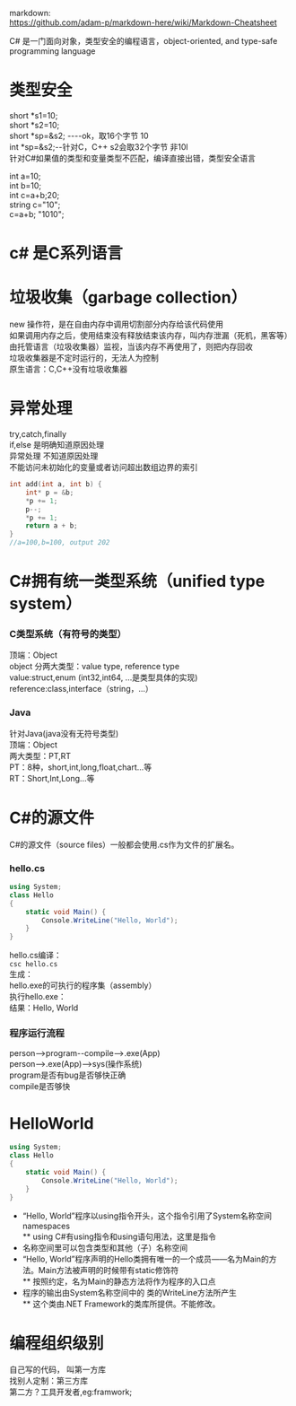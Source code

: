 markdown:  
https://github.com/adam-p/markdown-here/wiki/Markdown-Cheatsheet  

C# 是一门面向对象，类型安全的编程语言，object-oriented, and type-safe programming language  

# 类型安全  
short *s1=10;  
short *s2=10;  
short *sp=&s2; ----ok，取16个字节  10  
int *sp=&s2;--针对C，C++ s2会取32个字节 非10l  
针对C#如果值的类型和变量类型不匹配，编译直接出错，类型安全语言  

int a=10;  
int b=10;  
int c=a+b;20;  
string c="10";  
c=a+b; "1010";  
 
# c# 是C系列语言  

# 垃圾收集（garbage collection）  
new 操作符，是在自由内存中调用切割部分内存给该代码使用  
如果调用内存之后，使用结束没有释放结束该内存，叫内存泄漏（死机，黑客等）  
由托管语言（垃圾收集器）监视，当该内存不再使用了，则把内存回收  
垃圾收集器是不定时运行的，无法人为控制  
原生语言：C,C++没有垃圾收集器  
  
# 异常处理  
try,catch,finally  
if,else  是明确知道原因处理  
异常处理  不知道原因处理  
不能访问未初始化的变量或者访问超出数组边界的索引  
``` c++  
int add(int a, int b) {  
	int* p = &b;  
	*p += 1;  
	p--;  
	*p += 1;  
	return a + b;  
}  
//a=100,b=100, output 202  
```     

# C#拥有统一类型系统（unified type system）  
### C类型系统（有符号的类型）  
顶端：Object  
object 分两大类型：value type, reference type  
value:struct,enum (int32,int64, ...是类型具体的实现)  
reference:class,interface（string，...）  
### Java
针对Java(java没有无符号类型)  
顶端：Object  
两大类型：PT,RT  
PT：8种，short,int,long,float,chart...等  
RT：Short,Int,Long...等  

# C#的源文件  
C#的源文件（source files）一般都会使用.cs作为文件的扩展名。
### hello.cs  
```C#  
using System;
class Hello
{
    static void Main() {
        Console.WriteLine("Hello, World");
    }
}
```  
hello.cs编译：   
`csc hello.cs`    
生成：   
hello.exe的可执行的程序集（assembly）   
执行hello.exe：  
结果：Hello, World  
### 程序运行流程  
person-->program--compile-->.exe(App)  
person-->.exe(App)-->sys(操作系统)  
program是否有bug是否够快正确  
compile是否够快  


# HelloWorld
```C#  
using System;
class Hello
{
    static void Main() {
        Console.WriteLine("Hello, World");
    }
}
```  
* “Hello, World”程序以using指令开头，这个指令引用了System名称空间namespaces  
  ** using C#有using指令和using语句用法，这里是指令  
* 名称空间里可以包含类型和其他（子）名称空间  
* “Hello, World”程序声明的Hello类拥有唯一的一个成员——名为Main的方法。Main方法被声明的时候带有static修饰符   
  ** 按照约定，名为Main的静态方法将作为程序的入口点  
* 程序的输出由System名称空间中的 类的WriteLine方法所产生  
  ** 这个类由.NET Framework的类库所提供。不能修改。
  

# 编程组织级别  
自己写的代码， 叫第一方库  
找别人定制：第三方库  
第二方？工具开发者,eg:framwork;  

